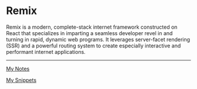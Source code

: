 # Remix

Remix is a modern, complete-stack internet framework constructed on React that specializes in imparting a seamless developer revel in and turning in rapid, dynamic web programs. It leverages server-facet rendering (SSR) and a powerful routing system to create especially interactive and performant internet applications.

---

[My Notes](Remix%201b2aeacbb29981ba8f49f632ee30694a/My%20Notes%201b2aeacbb29981d094b9d5d3eaa71081.md)

[My Snippets](Remix%201b2aeacbb29981ba8f49f632ee30694a/My%20Snippets%201b2aeacbb299818098e8ce6dc598cadf.md)